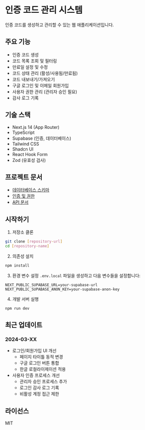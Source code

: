 # 인증 코드 관리 시스템

인증 코드를 생성하고 관리할 수 있는 웹 애플리케이션입니다.

## 주요 기능

- 인증 코드 생성
- 코드 목록 조회 및 필터링
- 만료일 설정 및 수정
- 코드 상태 관리 (활성/사용됨/만료됨)
- 코드 내보내기/가져오기
- 구글 로그인 및 이메일 회원가입
- 사용자 권한 관리 (관리자 승인 필요)
- 감사 로그 기록

## 기술 스택

- Next.js 14 (App Router)
- TypeScript
- Supabase (인증, 데이터베이스)
- Tailwind CSS
- Shadcn UI
- React Hook Form
- Zod (유효성 검사)

## 프로젝트 문서

- [데이터베이스 스키마](docs/DATABASE.md)
- [인증 및 권한](docs/AUTH.md)
- [API 문서](docs/API.md)

## 시작하기

1. 저장소 클론
```bash
git clone [repository-url]
cd [repository-name]
```

2. 의존성 설치
```bash
npm install
```

3. 환경 변수 설정
`.env.local` 파일을 생성하고 다음 변수들을 설정합니다:
```
NEXT_PUBLIC_SUPABASE_URL=your-supabase-url
NEXT_PUBLIC_SUPABASE_ANON_KEY=your-supabase-anon-key
```

4. 개발 서버 실행
```bash
npm run dev
```

## 최근 업데이트

### 2024-03-XX
- 로그인/회원가입 UI 개선
  - 페이지 타이틀 동적 변경
  - 구글 로그인 버튼 통합
  - 한글 로컬라이제이션 적용
- 사용자 인증 프로세스 개선
  - 관리자 승인 프로세스 추가
  - 로그인 감사 로그 기록
  - 비활성 계정 접근 제한

## 라이선스

MIT 
